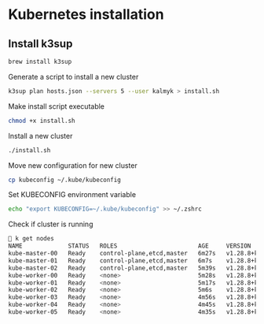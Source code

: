 # Kubernetes installation

## Install k3sup

```bash
brew install k3sup
```

Generate a script to install a new cluster

```bash
k3sup plan hosts.json --servers 5 --user kalmyk > install.sh
```

Make install script executable

```bash
chmod +x install.sh
```

Install a new cluster

```bash
./install.sh
```

Move new configuration for new cluster

```bash
cp kubeconfig ~/.kube/kubeconfig
```

Set KUBECONFIG environment variable

```bash
echo "export KUBECONFIG=~/.kube/kubeconfig" >> ~/.zshrc
```

Check if cluster is running

```bash
 k get nodes
NAME             STATUS   ROLES                       AGE     VERSION
kube-master-00   Ready    control-plane,etcd,master   6m27s   v1.28.8+k3s1
kube-master-01   Ready    control-plane,etcd,master   6m7s    v1.28.8+k3s1
kube-master-02   Ready    control-plane,etcd,master   5m39s   v1.28.8+k3s1
kube-worker-00   Ready    <none>                      5m28s   v1.28.8+k3s1
kube-worker-01   Ready    <none>                      5m17s   v1.28.8+k3s1
kube-worker-02   Ready    <none>                      5m6s    v1.28.8+k3s1
kube-worker-03   Ready    <none>                      4m56s   v1.28.8+k3s1
kube-worker-04   Ready    <none>                      4m45s   v1.28.8+k3s1
kube-worker-05   Ready    <none>                      4m35s   v1.28.8+k3s1
```
